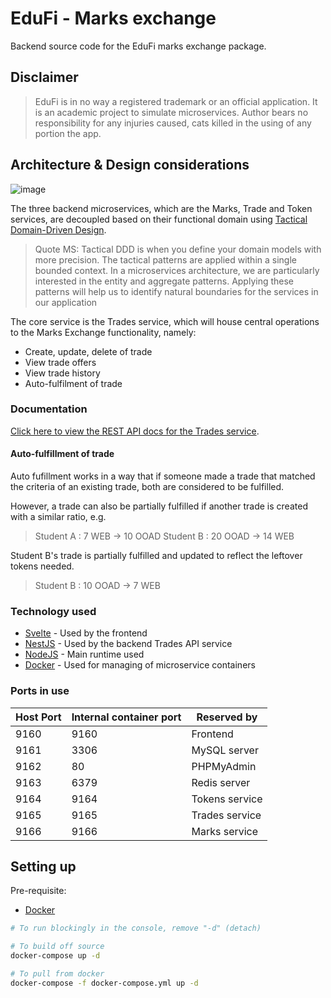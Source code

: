 # EduFi - Marks exchange

Backend source code for the EduFi marks exchange package.

## Disclaimer
> EduFi is in no way a registered trademark or an official application. It is an academic project to simulate microservices. Author bears no responsibility for any injuries caused, cats killed in the using of any portion the app.

## Architecture & Design considerations
![image](https://user-images.githubusercontent.com/93184095/150818159-a0488dfe-cf14-42ba-a72d-abfc0b5e4089.png)

The three backend microservices, which are the Marks, Trade and Token services, are decoupled based on their functional domain using [Tactical Domain-Driven Design](https://docs.microsoft.com/en-us/azure/architecture/microservices/model/tactical-ddd).

> Quote MS:
> Tactical DDD is when you define your domain models with more precision. The tactical patterns are applied within a single bounded context. In a microservices architecture, we are particularly interested in the entity and aggregate patterns. Applying these patterns will help us to identify natural boundaries for the services in our application

The core service is the Trades service, which will house central operations to the Marks Exchange functionality, namely:

- Create, update, delete of trade
- View trade offers
- View trade history
- Auto-fulfilment of trade

<!-- db structure -->

### Documentation
[Click here to view the REST API docs for the Trades service](https://app.swaggerhub.com/apis-docs/CaeNGnp/ETI2).

#### Auto-fulfillment of trade
Auto fufillment works in a way that if someone made a trade that matched the criteria of an existing trade, both are considered to be fulfilled.

However, a trade can also be partially fulfilled if another trade is created with a similar ratio, e.g.
> Student A : 7 WEB -> 10 OOAD
> Student B : 20 OOAD -> 14 WEB

Student B's trade is partially fulfilled and updated to reflect the leftover tokens needed.
> Student B : 10 OOAD -> 7 WEB

### Technology used
- [Svelte](https://svelte.dev/) - Used by the frontend
- [NestJS](https://nestjs.com/) - Used by the backend Trades API service
- [NodeJS](https://nodejs.org/en/) - Main runtime used
- [Docker](https://www.docker.com/) - Used for managing of microservice containers

### Ports in use
| Host Port | Internal container port | Reserved by |
| ---- | ---- | ---- |
| 9160 | 9160 | Frontend |
| 9161 | 3306 | MySQL server |
| 9162 | 80 | PHPMyAdmin |
| 9163 | 6379 | Redis server |
| 9164 | 9164 | Tokens service |
| 9165 | 9165 | Trades service |
| 9166 | 9166 | Marks service |

## Setting up

Pre-requisite:
- [Docker](https://www.docker.com/)

<!-- https://docs.docker.com/compose/extends/#understanding-multiple-compose-files -->
```bash
# To run blockingly in the console, remove "-d" (detach)

# To build off source
docker-compose up -d

# To pull from docker
docker-compose -f docker-compose.yml up -d
```
